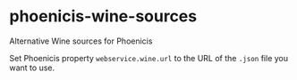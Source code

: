 # phoenicis-wine-sources
Alternative Wine sources for Phoenicis

Set Phoenicis property `webservice.wine.url` to the URL of the `.json` file you want to use.
